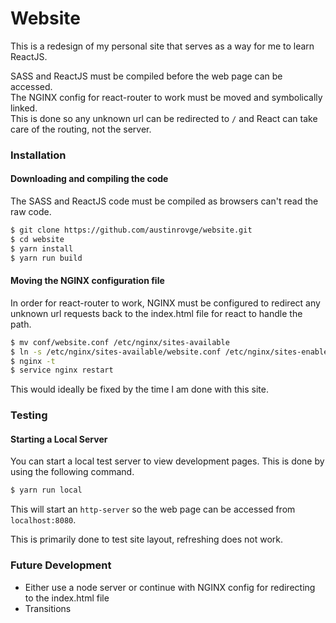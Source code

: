 # Website
This is a redesign of my personal site that serves as a way for me to learn ReactJS.

SASS and ReactJS must be compiled before the web page can be accessed.  
The NGINX config for react-router to work must be moved and symbolically linked.  
This is done so any unknown url can be redirected to `/` and React can take care of the routing, not the server.

### Installation
#### Downloading and compiling the code  
The SASS and ReactJS code must be compiled as browsers can't read the raw code.  

``` bash
$ git clone https://github.com/austinrovge/website.git
$ cd website
$ yarn install
$ yarn run build
```

#### Moving the NGINX configuration file
In order for react-router to work, NGINX must be configured to redirect any unknown url requests back to the index.html file for react to handle the path.  

``` bash
$ mv conf/website.conf /etc/nginx/sites-available
$ ln -s /etc/nginx/sites-available/website.conf /etc/nginx/sites-enabled/website.conf
$ nginx -t
$ service nginx restart
```

This would ideally be fixed by the time I am done with this site.

### Testing
#### Starting a Local Server
You can start a local test server to view development pages. This is done by using the following command.

``` bash
$ yarn run local
```

This will start an `http-server` so the web page can be accessed from `localhost:8080`.

This is primarily done to test site layout, refreshing does not work.

### Future Development
* Either use a node server or continue with NGINX config for redirecting to the index.html file
* Transitions